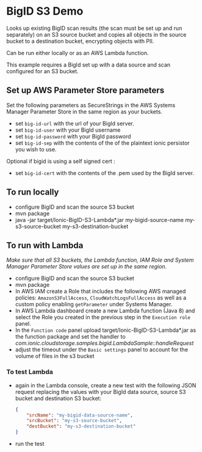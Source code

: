 # BigID S3 Demo

Looks up existing BigID scan results (the scan must be set up and run separately) on an S3 source bucket and copies all objects in the source bucket to a destination bucket, encrypting objects with PII.

Can be run either locally or as an AWS Lambda function.

This example requires a BigId set up with a data source and scan configured for an S3 bucket.

## Set up AWS Parameter Store parameters

Set the following parameters as SecureStrings in the AWS Systems Manager Parameter Store in the same region as your buckets.

- set `big-id-url` with the url of your BigId server.
- set `big-id-user` with your BigId username
- set `big-id-password` with your BigId password
- set `big-id-sep` with the contents of the of the plaintext ionic persistor you wish to use.

 Optional if bigid is using a self signed cert :

- set `big-id-cert` with the contents of the .pem used by the BigId server.

## To run locally

- configure BigID and scan the source S3 bucket
- mvn package
- java -jar target/Ionic-BigID-S3-Lambda*.jar my-bigid-source-name my-s3-source-bucket my-s3-destination-bucket

## To run with Lambda

*Make sure that all S3 buckets, the Lambda function, IAM Role and System Manager Parameter Store values are set up in the same region.*

- configure BigID and scan the source S3 bucket
- mvn package
- In AWS IAM create a Role that includes the following AWS managed policies: `AmazonS3FullAccess`, `CloudWatchLogsFullAccess` as well as a custom policy enabling `getParameter` under Systems Manager.
- In AWS Lambda dashboard create a new Lambda function (Java 8) and select the Role you created in the previous step in the `Execution role` panel.
- In the `Function code` panel upload target/Ionic-BigID-S3-Lambda*.jar as the function package and set the handler to *com.ionic.cloudstorage.samples.bigid.LambdaSample::handleRequest*
- adjust the timeout under the `Basic settings` panel to account for the volume of files in the s3 bucket

### To test Lambda

- again in the Lambda console, create a new test with the following JSON request replacing the values with your BigId data source, source S3 bucket and destination S3 bucket:

    ```json
    {
        "srcName": "my-bigid-data-source-name",
        "srcBucket": "my-s3-source-bucket",
        "destBucket": "my-s3-destination-bucket"
    }
    ```

- run the test
